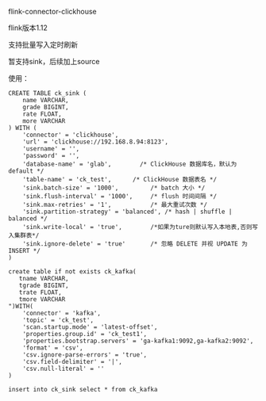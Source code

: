 flink-connector-clickhouse

flink版本1.12

支持批量写入定时刷新

暂支持sink，后续加上source

使用：

    CREATE TABLE ck_sink ( 
        name VARCHAR,     
        grade BIGINT, 
        rate FLOAT, 
        more VARCHAR 
    ) WITH (
        'connector' = 'clickhouse',   
        'url' = 'clickhouse://192.168.8.94:8123',
        'username' = '',
        'password' = '',
        'database-name' = 'glab',        /* ClickHouse 数据库名，默认为 default */
        'table-name' = 'ck_test',      /* ClickHouse 数据表名 */
        'sink.batch-size' = '1000',         /* batch 大小 */
        'sink.flush-interval' = '1000',     /* flush 时间间隔 */
        'sink.max-retries' = '1',           /* 最大重试次数 */
        'sink.partition-strategy' = 'balanced', /* hash | shuffle | balanced */
        'sink.write-local' = 'true',        /*如果为ture则默认写入本地表,否则写入集群表*/
        'sink.ignore-delete' = 'true'       /* 忽略 DELETE 并视 UPDATE 为 INSERT */
    )

    create table if not exists ck_kafka(
       tname VARCHAR,
       tgrade BIGINT,
       trate FLOAT,
       tmore VARCHAR
    ")WITH(
        'connector' = 'kafka',
        'topic' = 'ck_test',
        'scan.startup.mode' = 'latest-offset',
        'properties.group.id' = 'ck_test1',
        'properties.bootstrap.servers' = 'ga-kafka1:9092,ga-kafka2:9092',
        'format' = 'csv',
        'csv.ignore-parse-errors' = 'true',
        'csv.field-delimiter' = '|',
        'csv.null-literal' = ''
    )

    insert into ck_sink select * from ck_kafka
